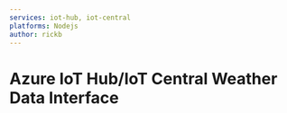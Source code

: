 ```yaml
---
services: iot-hub, iot-central
platforms: Nodejs
author: rickb
---
```


# Azure IoT Hub/IoT Central Weather Data Interface
